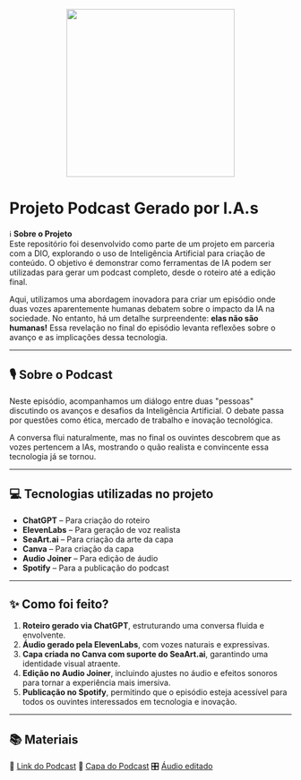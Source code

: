 <p align="center">
<img 
    src="./assets/cover.png"
    width="300"
/>
</p>




# **Projeto Podcast Gerado por I.A.s**

ℹ️ **Sobre o Projeto**  
Este repositório foi desenvolvido como parte de um projeto em parceria com a DIO, explorando o uso de Inteligência Artificial para criação de conteúdo. O objetivo é demonstrar como ferramentas de IA podem ser utilizadas para gerar um podcast completo, desde o roteiro até a edição final.

Aqui, utilizamos uma abordagem inovadora para criar um episódio onde duas vozes aparentemente humanas debatem sobre o impacto da IA na sociedade. No entanto, há um detalhe surpreendente: **elas não são humanas!** Essa revelação no final do episódio levanta reflexões sobre o avanço e as implicações dessa tecnologia.

---

## 🎙️ **Sobre o Podcast**

Neste episódio, acompanhamos um diálogo entre duas "pessoas" discutindo os avanços e desafios da Inteligência Artificial. O debate passa por questões como ética, mercado de trabalho e inovação tecnológica.

A conversa flui naturalmente, mas no final os ouvintes descobrem que as vozes pertencem a IAs, mostrando o quão realista e convincente essa tecnologia já se tornou.

---

## 💻 **Tecnologias utilizadas no projeto**

- **ChatGPT** – Para criação do roteiro  
- **ElevenLabs** – Para geração de voz realista  
- **SeaArt.ai** – Para criação da arte da capa
- **Canva** – Para criação da capa  
- **Audio Joiner** – Para edição de áudio  
- **Spotify** – Para a publicação do podcast

---

## ✨ **Como foi feito?**

1. **Roteiro gerado via ChatGPT**, estruturando uma conversa fluida e envolvente.  
2. **Áudio gerado pela ElevenLabs**, com vozes naturais e expressivas.  
3. **Capa criada no Canva com suporte do SeaArt.ai**, garantindo uma identidade visual atraente.  
4. **Edição no Audio Joiner**, incluindo ajustes no áudio e efeitos sonoros para tornar a experiência mais imersiva.  
5. **Publicação no Spotify**, permitindo que o episódio esteja acessível para todos os ouvintes interessados em tecnologia e inovação.

---

## 📚 **Materiais**

🔗 [Link do Podcast](https://open.spotify.com/episode/43GD3uNHFgvwUOaFun7XeP?si=FtINKFJXRCOJqXdLNGc9hQ) 
📸 [Capa do Podcast](edit)
🎛️ [Áudio editado](edit) 
